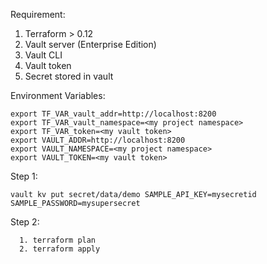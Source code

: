 Requirement:
  1. Terraform > 0.12
  2. Vault server (Enterprise Edition)
  3. Vault CLI
  4. Vault token
  5. Secret stored in vault

Environment Variables:
```
export TF_VAR_vault_addr=http://localhost:8200
export TF_VAR_vault_namespace=<my project namespace>
export TF_VAR_token=<my vault token>
export VAULT_ADDR=http://localhost:8200
export VAULT_NAMESPACE=<my project namespace>
export VAULT_TOKEN=<my vault token>
```

Step 1:
```
vault kv put secret/data/demo SAMPLE_API_KEY=mysecretid SAMPLE_PASSWORD=mysupersecret
```

Step 2:
```
  1. terraform plan
  2. terraform apply
```